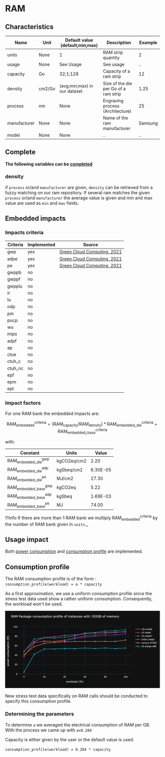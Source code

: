 # RAM

## Characteristics

| Name             | Unit   | Default value (default;min;max)  | Description                           | Example |
|------------------|--------|----------------------------------|---------------------------------------|---------|
| units            | None   | 1                                | RAM strip quantity                    | 2       |
| usage            | None   | See Usage                        | See usage                             | ..      |
| capacity         | Go     | 32;1;128                         | Capacity of a ram strip               | 12      |
| density          | cm2/Go | (avg;min;max) in our dataset     | Size of the die per Go of a ram strip | 1.25    |
| process          | nm     | None                             | Engraving process (Architecture)      | 25      |
| manufacturer     | None   | None                             | Name of the ram manufacturer          | Samsung |
| model            | None   | None                             | ..                                    | ..      |


## Complete

**The following variables can be [completed](../auto_complete.md)**

### density

if ```process``` or/and ```manufacturer``` are given, ```density``` can be retrieved from a fuzzy matching on our ram repository.
If several ram matches the given ```process``` or/and ```manufacturer``` the average value is given and min and max value are used as ```min``` and ```max``` fields.

## Embedded impacts

### Impacts criteria

| Criteria | Implemented | Source                                                                                                                                                         | 
|----------|-------------|----------------------------------------------------------------------------------------------------------------------------------------------------------------|
| gwp      | yes         | [Green Cloud Computing, 2021](https://www.umweltbundesamt.de/sites/default/files/medien/5750/publikationen/2021-06-17_texte_94-2021_green-cloud-computing.pdf) |
| adpe     | yes         | [Green Cloud Computing, 2021](https://www.umweltbundesamt.de/sites/default/files/medien/5750/publikationen/2021-06-17_texte_94-2021_green-cloud-computing.pdf) |
| pe       | yes         | [Green Cloud Computing, 2021](https://www.umweltbundesamt.de/sites/default/files/medien/5750/publikationen/2021-06-17_texte_94-2021_green-cloud-computing.pdf) |
| gwppb    | no          |                                                                                                                                                                |
| gwppf    | no          |                                                                                                                                                                |
| gwpplu   | no          |                                                                                                                                                                |
| ir       | no          |                                                                                                                                                                |
| lu       | no          |                                                                                                                                                                |
| odp      | no          |                                                                                                                                                                |
| pm       | no          |                                                                                                                                                                |
| pocp     | no          |                                                                                                                                                                |
| wu       | no          |                                                                                                                                                                |
| mips     | no          |                                                                                                                                                                |
| adpf     | no          |                                                                                                                                                                |
| ap       | no          |                                                                                                                                                                |
| ctue     | no          |                                                                                                                                                                |
| ctuh_c   | no          |                                                                                                                                                                |
| ctuh_nc  | no          |                                                                                                                                                                |
| epf      | no          |                                                                                                                                                                |
| epm      | no          |                                                                                                                                                                |
| ept      | no          |                                                                                                                                                                |

### Impact factors

For one RAM bank the embedded impacts are:

$$
\text{RAM}_\text{embedded}^\text{criteria} = (\text{RAM}_{\text{capacity}} / \text{RAM}_{\text{density}}) * \text{RAM}_\text{embedded_die}^\text{criteria} + \text{RAM}_\text{embedded_base}^\text{criteria}
$$

with:

| Constant                                      | Units       | Value      |
|-----------------------------------------------|-------------|------------|
| $\text{RAM}_\text{embedded_die}^\text{gwp}$   | kgCO2eq/cm2 | 2.20       |
| $\text{RAM}_\text{embedded_die}^\text{adp}$   | kgSbeq/cm2  | 6.30E-05   |
| $\text{RAM}_\text{embedded_die}^\text{pe}$    | MJ/cm2      | 27.30      |
| $\text{RAM}_\text{embedded_base}^\text{gwp}$  | kgCO2eq     | 5.22       |
| $\text{RAM}_\text{embedded_base}^\text{adp}$  | kgSbeq      | 1.69E-03   |
| $\text{RAM}_\text{embedded_base}^\text{pe}$   | MJ          | 74.00      |

!!!info
    If there are more than 1 RAM bank we multiply $\text{RAM}_\text{embedded}^\text{criteria}$ by the number of RAM bank given in `units`._


## Usage impact

Both [power consumption](../usage/elec_conso.md) and [consumption profile](../consumption_profile.md) are implemented.

## Consumption profile

The RAM consumption profile is of the form : ```consumption_profile(workload) = a * capacity```

As a first approximation, we use a uniform consumption profile since the stress test data used show a rather uniform
consumption. Consequently, the workload won't be used.

![cp_ram.png](cp_ram.png)

New stress test data specifically on RAM calls should be conducted to specify this consumption profile.

### Determining the parameters

To determine ```a``` we averaged the electrical consumption of RAM per GB. With the process we came up with ```a=0.284```

Capacity is either given by the user or the default value is used.

```consumption_profile(workload) = 0.284 * capacity```